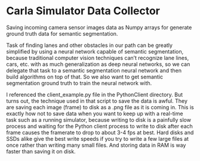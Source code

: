# Carla Simulator Data Collector
Saving incoming camera sensor images  data as Numpy arrays for generate ground truth data for semantic segmentation.

Task of finding lanes and other obstacles in our path can be greatly simplified by using a neural network capable of semantic segmentation,
because traditional computer vision techniques can’t recognize lane lines, cars, etc. with as much generalization as deep neural networks, 
so we can delegate that task to a semantic segmentation neural network and then build algorithms on top of that. 
So we also want to get semantic segmentation ground truth to train the neural network with.

I referenced the client_example.py file in the PythonClient directory. 
But turns out, the technique used in that script to save the data is awful. They are saving each image (frame) to disk as a .png file 
as it is coming in. This is exactly how not to save data when you want to keep up with a real-time task such as a running simulator, 
because writing to disk is a painfully slow process and waiting for the Python client process to write to disk after each frame causes 
the framerate to drop to about 3-4 fps at best. Hard disks and SSDs alike give the best write speeds 
if you try to write a few large files at once rather than writing many small files. And storing data in RAM is way faster than saving it on disk.

